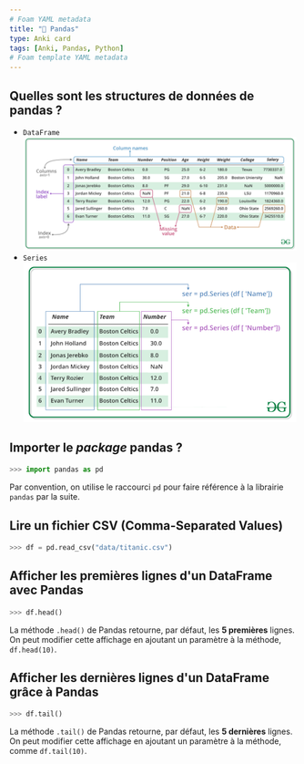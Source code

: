 ```yaml
---
# Foam YAML metadata
title: "📇 Pandas"
type: Anki card
tags: [Anki, Pandas, Python]
# Foam template YAML metadata
---
```


## Quelles sont les structures de données de pandas ?

<!-- notecardId: 1701642275234 -->

- `DataFrame`
  ![Pandas dataframe](/assets/images/pandas-dataframe.png)
- `Series`
  ![Pandas series](/assets/images/pandas-series.png)

## Importer le _package_ pandas ?

<!-- notecardId: 1701642275264 -->

```python
>>> import pandas as pd
```

Par convention, on utilise le raccourci `pd` pour faire référence à la librairie
`pandas` par la suite.

## Lire un fichier CSV (**C**omma-**S**eparated **V**alues)

<!-- notecardId: 1701642275271 -->

```python
>>> df = pd.read_csv("data/titanic.csv")
```

## Afficher les premières lignes d'un DataFrame avec Pandas

<!-- notecardId: 1701642275279 -->

```python
>>> df.head()
```

La méthode `.head()` de Pandas retourne, par défaut, les **5 premières** lignes.
On peut modifier cette affichage en ajoutant un paramètre à la méthode,
`df.head(10)`.

## Afficher les dernières lignes d'un DataFrame grâce à Pandas

<!-- notecardId: 1701642275283 -->

```python
>>> df.tail()
```

La méthode `.tail()` de Pandas retourne, par défaut, les **5 dernières** lignes.
On peut modifier cette affichage en ajoutant un paramètre à la méthode, comme
`df.tail(10)`.
